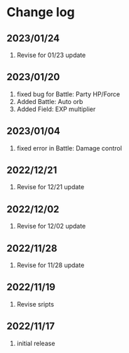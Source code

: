 # Change log

## 2023/01/24
1. Revise for 01/23 update 

## 2023/01/20
1. fixed bug for Battle: Party HP/Force
1. Added Battle: Auto orb
1. Added Field: EXP multiplier

## 2023/01/04
1. fixed error in Battle: Damage control

## 2022/12/21
1. Revise for 12/21 update

## 2022/12/02
1. Revise for 12/02 update

## 2022/11/28
1. Revise for 11/28 update

## 2022/11/19
1. Revise sripts

## 2022/11/17
1. initial release